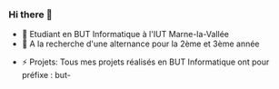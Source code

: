 ### Hi there 👋



- 🌱 Etudiant en BUT Informatique à l'IUT Marne-la-Vallée
- 👯 A la recherche d'une alternance pour la 2ème et 3ème année 
<!--
- 🔭 I’m currently working on ...
- 🤔 I’m looking for help with ...
- 💬 Ask me about ...
- 📫 How to reach me: ...
- 😄 Pronouns: ...
-->
- ⚡ Projets: Tous mes projets réalisés en BUT Informatique ont pour préfixe : but-
